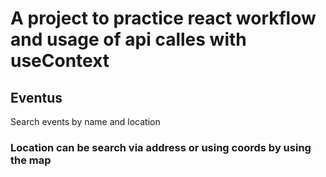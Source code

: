# A project to practice react workflow and usage of api calles with useContext

## Eventus

Search events by name and location

### Location can be search via address or using coords by using the map

